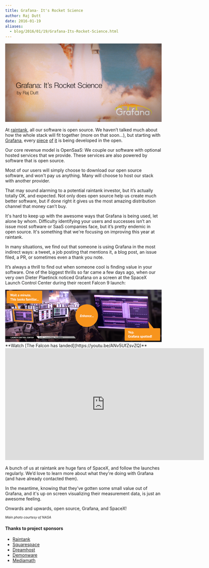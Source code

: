 ```yaml
---
title: Grafana- It's Rocket Science
author: Raj Dutt
date: 2016-01-19
aliases:
  - blog/2016/01/19/Grafana-Its-Rocket-Science.html
---
```


<img src="/assets/img/v2/rocket_science_twitter.png">

At <a href="http://raintank.io" target="_blank">raintank</a>, all our software is open source. We haven’t talked much about how the whole stack will fit together (more on that soon…), but starting with <a href="http://www.grafana.org" target="_blank">Grafana</a>, every <a href="https://github.com/raintank/litmus-plugin" target="_blank">piece</a> <a href="https://github.com/raintank/raintank-metric" target="_blank">of</a> <a href="https://github.com/raintank/raintank-probe" target="_blank">it</a> is being developed in the open.

Our core revenue model is OpenSaaS: We couple our software with optional hosted services that we provide. These services are also powered by software that is open source.

Most of our users will simply choose to download our open source software, and won't pay us anything. Many will choose to host our stack with another provider.

That may sound alarming to a potential raintank investor, but it’s actually totally OK, and expected. Not only does open source help us create much better software, but if done right it gives us the most amazing distribution channel that money can’t buy.

It's hard to keep up with the awesome ways that Grafana is being used, let alone by whom. Difficulty identifying  your users and successes isn’t an issue most software or SaaS companies face, but it’s pretty endemic in open source. It's something that we're focusing on improving this year at raintank.

In many situations, we find out that someone is using Grafana in the most indirect ways: a tweet, a job posting that mentions it, a blog post, an issue filed, a PR, or sometimes even a thank you note.

It’s always a thrill to find out when someone cool is finding value in your software. One of the biggest thrills so far came a few days ago, when our very own Dieter Plaetinck noticed  Grafana on a screen at the SpaceX Launch Control Center during their recent Falcon 9 launch:


<img src="/assets/img/v2/grafana-spotted.png" />


<br/>
**Watch [The Falcon has landed](https://youtu.be/ANv5UfZsvZQ)**
<iframe width="640" height="360" src="https://www.youtube.com/embed/ANv5UfZsvZQ" frameborder="0" allowfullscreen></iframe>

A bunch of us at raintank are huge fans of SpaceX, and follow the launches regularly. We’d love to learn more about what they're doing with Grafana (and have already contacted them).

In the meantime, knowing that they’ve gotten some small value out of Grafana, and it's up on screen visualizing their measurement data, is just an awesome feeling.

Onwards and upwards, open source, Grafana, and SpaceX!

<div style="font-size:75%"><em>Main photo courtesy of NASA</em></div>


#### Thanks to project sponsors
* [Raintank](http://raintank.io)
* [Squarespace](http://www.squarespace.com)
* [Dreamhost](http://www.dreamhost.com)
* [Demonware](http://www.demonware.net)
* [Mediamath](https://developer.mediamath.com/OpenSource)
